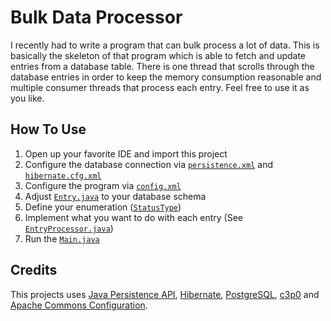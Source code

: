 # Bulk Data Processor

I recently had to write a program that can bulk process a lot of data. This is basically the skeleton of that program which is able to fetch and update entries from a database table. There is one thread that scrolls through the database entries in order to keep the memory consumption reasonable and multiple consumer threads that process each entry.
Feel free to use it as you like.

## How To Use

1. Open up your favorite IDE and import this project
2. Configure the database connection via [`persistence.xml`](blob/master/src/META-INF/persistence.xml) and [`hibernate.cfg.xml`](blob/master/src/META-INF/hibernate.cfg.xml)
3. Configure the program via [`config.xml`](blob/master/resources/config.xml)
4. Adjust [`Entry.java`](blob/master/src/com/fniephaus/bulkdataprocessor/Entry.java) to your database schema
5. Define your enumeration ([`StatusType`](blob/36bebd6edfe42b8dad4754a61f8a02daf1ad7b3a/src/com/fniephaus/bulkdataprocessor/helpers/Configuration.java#L9-L11))
6. Implement what you want to do with each entry (See [`EntryProcessor.java`](blob/36bebd6edfe42b8dad4754a61f8a02daf1ad7b3a/src/com/fniephaus/bulkdataprocessor/threads/EntryProcessor.java#L39-L49))
7. Run the [`Main.java`](blob/master/src/com/fniephaus/bulkdataprocessor/Main.java)


## Credits

This projects uses [Java Persistence API](http://www.oracle.com/technetwork/java/javaee/tech/persistence-jsp-140049.html), [Hibernate](http://hibernate.org/), [PostgreSQL](http://www.postgresql.org/), [c3p0](http://www.mchange.com/projects/c3p0/) and [Apache Commons Configuration](http://commons.apache.org/proper/commons-configuration/index.html).
